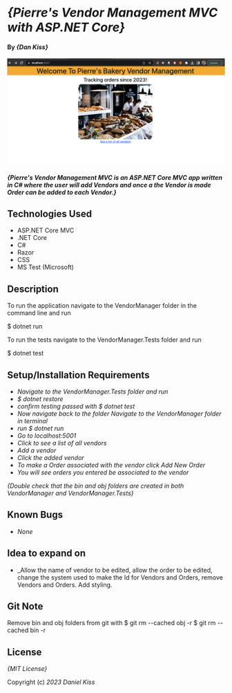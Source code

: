 # _{Pierre's Vendor Management MVC with ASP.NET Core}_

#### By _**{Dan Kiss}**_

![Bakery Vendor Management MVC](./VendorManager/wwwroot/img/bakeryVendorManagementScreenshot.png)
#### _{Pierre's Vendor Management MVC is an ASP.NET Core MVC app written in C# where the user will add Vendors and once a the Vendor is made Order can be added to each Vendor.}_

## Technologies Used

* ASP.NET Core MVC
* .NET Core
* C#
* Razor
* CSS
* MS Test (Microsoft)

## Description

To run the application navigate to the VendorManager folder in the command line and run 

$ dotnet run

To run the tests navigate to the VendorManager.Tests folder and run

 $ dotnet test

## Setup/Installation Requirements

* _Navigate to the VendorManager.Tests folder and run_
* _$ dotnet restore_
* _confirm testing passed with $ dotnet test_
* _Now navigate back to the folder Navigate to the VendorManager folder in terminal_
* _run $ dotnet run_
* _Go to localhost:5001_
* _Click to see a list of all vendors_
* _Add a vendor_
* _Click the added vendor_
* _To make a Order associated with the vendor click Add New Order_
* _You will see orders you entered be associated to the vendor_

_{Double check that the bin and obj folders are created in both VendorManager and VendorManager.Tests}_

## Known Bugs

* _None_

## Idea to expand on

* _Allow the name of vendor to be edited, allow the order to be edited, change the system used to make the Id for Vendors and Orders, remove Vendors and Orders. Add styling.

## Git Note
Remove bin and obj folders from git with 
$ git rm --cached obj -r 
$ git rm --cached bin -r

## License

_{MIT License}_

Copyright (c) _2023_ _Daniel Kiss_